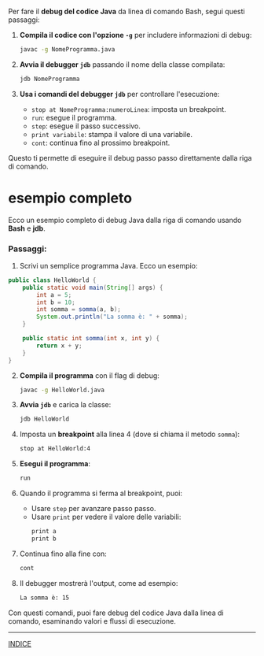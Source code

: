 Per fare il **debug del codice Java** da linea di comando Bash, segui questi passaggi:

1. **Compila il codice con l'opzione `-g`** per includere informazioni di debug:
   ```bash
   javac -g NomeProgramma.java
   ```

2. **Avvia il debugger `jdb`** passando il nome della classe compilata:
   ```bash
   jdb NomeProgramma
   ```

3. **Usa i comandi del debugger `jdb`** per controllare l'esecuzione:
   - `stop at NomeProgramma:numeroLinea`: imposta un breakpoint.
   - `run`: esegue il programma.
   - `step`: esegue il passo successivo.
   - `print variabile`: stampa il valore di una variabile.
   - `cont`: continua fino al prossimo breakpoint.

Questo ti permette di eseguire il debug passo passo direttamente dalla riga di comando.

# esempio completo

Ecco un esempio completo di debug Java dalla riga di comando usando **Bash** e **jdb**.

### Passaggi:

1. Scrivi un semplice programma Java. Ecco un esempio:

```java
public class HelloWorld {
    public static void main(String[] args) {
        int a = 5;
        int b = 10;
        int somma = somma(a, b);
        System.out.println("La somma è: " + somma);
    }

    public static int somma(int x, int y) {
        return x + y;
    }
}
```

2. **Compila il programma** con il flag di debug:
   ```bash
   javac -g HelloWorld.java
   ```

3. **Avvia `jdb`** e carica la classe:
   ```bash
   jdb HelloWorld
   ```

4. Imposta un **breakpoint** alla linea 4 (dove si chiama il metodo `somma`):
   ```bash
   stop at HelloWorld:4
   ```

5. **Esegui il programma**:
   ```bash
   run
   ```

6. Quando il programma si ferma al breakpoint, puoi:
   - Usare `step` per avanzare passo passo.
   - Usare `print` per vedere il valore delle variabili:
     ```bash
     print a
     print b
     ```

7. Continua fino alla fine con:
   ```bash
   cont
   ```

8. Il debugger mostrerà l'output, come ad esempio:
   ```bash
   La somma è: 15
   ```

Con questi comandi, puoi fare debug del codice Java dalla linea di comando, esaminando valori e flussi di esecuzione.

--- 
[INDICE](README.md) 